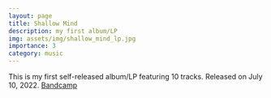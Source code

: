 ```yaml
---
layout: page
title: Shallow Mind
description: my first album/LP
img: assets/img/shallow_mind_lp.jpg
importance: 3
category: music
---
```


This is my first self-released album/LP featuring 10 tracks. Released on July 10, 2022. [Bandcamp](https://andyruddhmusic.bandcamp.com/album/shallow-mind-lp)
